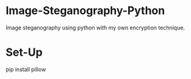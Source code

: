 # Image-Steganography-Python
Image steganography using python with my own encryption technique.
# Set-Up
pip install pillow

